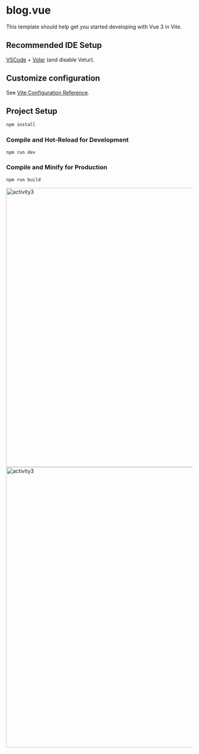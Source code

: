 # blog.vue

This template should help get you started developing with Vue 3 in Vite.

## Recommended IDE Setup

[VSCode](https://code.visualstudio.com/) + [Volar](https://marketplace.visualstudio.com/items?itemName=Vue.volar) (and disable Vetur).

## Customize configuration

See [Vite Configuration Reference](https://vite.dev/config/).

## Project Setup

```sh
npm install
```

### Compile and Hot-Reload for Development

```sh
npm run dev
```

### Compile and Minify for Production

```sh
npm run build
```
<img width="1349" height="754" alt="activity3" src="https://github.com/user-attachments/assets/1fd08535-6e0f-4c8c-8ed3-07801be9e4d8" />
<img width="1362" height="758" alt="activity3" src="https://github.com/user-attachments/assets/1a3ca0ba-71dd-4d34-875f-42ce422d5ccb" />

